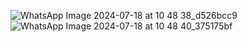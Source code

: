 ![WhatsApp Image 2024-07-18 at 10 48 38_d526bcc9](https://github.com/user-attachments/assets/61223a70-2eb2-415a-90f8-6ac8efdf34f3)
![WhatsApp Image 2024-07-18 at 10 48 40_375175bf](https://github.com/user-attachments/assets/a87116d2-eb87-467d-9434-d662b39d023a)
